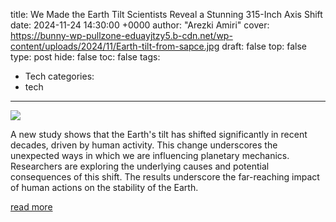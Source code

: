 title: We Made the Earth Tilt Scientists Reveal a Stunning 315-Inch Axis Shift
date: 2024-11-24 14:30:00 +0000
author: "Arezki Amiri"
cover: https://bunny-wp-pullzone-eduayjtzy5.b-cdn.net/wp-content/uploads/2024/11/Earth-tilt-from-sapce.jpg
draft: false
top: false
type: post
hide: false
toc: false
tags:
  - Tech
categories:
  - tech
---

![](https://bunny-wp-pullzone-eduayjtzy5.b-cdn.net/wp-content/uploads/2024/11/Earth-tilt-from-sapce.jpg)

A new study shows that the Earth's tilt has shifted significantly in recent decades, driven by human activity. This change underscores the unexpected ways in which we are influencing planetary mechanics. Researchers are exploring the underlying causes and potential consequences of this shift. The results underscore the far-reaching impact of human actions on the stability of the Earth.

[read more](https://dailygalaxy.com/2024/11/we-made-the-earth-tilt-scientists-reveal-a-stunning-31-5-inch-axis-shift/)
